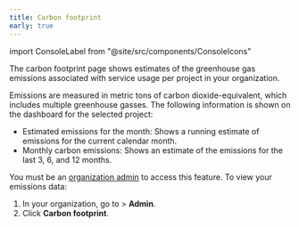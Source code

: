 ```yaml
---
title: Carbon footprint
early: true
---
```


import ConsoleLabel from "@site/src/components/ConsoleIcons"

The carbon footprint page shows estimates of the greenhouse gas emissions associated with service usage per project in your organization.

Emissions are measured in metric tons of carbon dioxide-equivalent, which includes
multiple greenhouse gasses. The following information is shown on the dashboard for the
selected project:

- Estimated emissions for the month: Shows a running estimate of emissions for the
  current calendar month.
- Monthly carbon emissions: Shows an estimate of the emissions for the last 3, 6, and
  12 months.

You must be an
[organization admin](/docs/platform/concepts/permissions#organization-roles-and-permissions)
to access this feature.
To view your emissions data:

1. In your organization, go to <ConsoleLabel name="userinformation"/> > **Admin**.
1. Click **Carbon footprint**.
